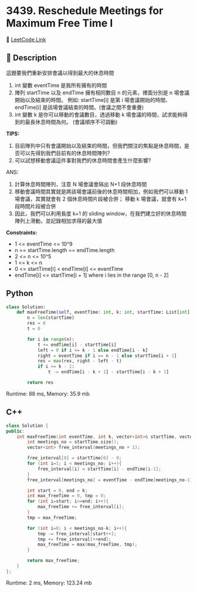 # 3439. Reschedule Meetings for Maximum Free Time I

🔗 [LeetCode Link](https://leetcode.com/problems/reschedule-meetings-for-maximum-free-time-i/description/)

## :beginner: Description

這題要我們重新安排會議以得到最大的休息時間

1. int 變數 eventTime 是我所有擁有的時間
2. 陣列 startTime 以及 endTime 擁有相同數目 n 的元素，裡面分別是 n 場會議開始以及結束的時間。
   例如: startTime[i] 是第 i 場會議開始的時間、endTime[i] 是該場會議結束的時間。(會議之間不會重疊)
3. int 變數 k 是你可以移動的會議數目，透過移動 k 場會議的時間，試求能夠得到的最長休息時間為何。
(會議順序不可調動)

**TIPS:**  
1. 目前陣列中只有會議開始以及結束的時間，但我們關注的焦點是休息時間，是否可以先得到我們目前有的休息時間陣列?
2. 可以試想移動會議這件事對我們的休息時間會產生什麼影響?

ANS:
1. 計算休息時間陣列，注意 N 場會議會隔出 N+1 段休息時間
2. 移動會議時間其實就是將該場會議前後的休息時間相加，例如我們可以移動 1 場會議，其實就會有 2 個休息時間片段被合併；
   移動 k 場會議，就會有 k+1 段時間片段被合併
3. 因此，我們可以利用長度 k+1 的 sliding window，在我們建立好的休息時間陣列上滑動，並記錄相加求得的最大值

**Constraints:**

* 1 <= eventTime <= 10^9
* n == startTime.length == endTime.length
* 2 <= n <= 10^5
* 1 <= k <= n
* 0 <= startTime[i] < endTime[i] <= eventTime
* endTime[i] <= startTime[i + 1] where i lies in the range [0, n - 2]

## Python 

```python
class Solution:
    def maxFreeTime(self, eventTime: int, k: int, startTime: List[int], endTime: List[int]) -> int:
        n = len(startTime)
        res = 0
        t = 0

        for i in range(n):
            t += endTime[i] - startTime[i]
            left = 0 if i <= k - 1 else endTime[i - k]
            right = eventTime if i == n - 1 else startTime[i + 1]
            res = max(res, right - left - t)
            if i >= k - 1:
                t -= endTime[i - k + 1] - startTime[i - k + 1]

        return res
```
Runtime: 88 ms, Memory: 35.9 mb

## C++

```c++
class Solution {
public:
    int maxFreeTime(int eventTime, int k, vector<int>& startTime, vector<int>& endTime) {
        int meetings_no = startTime.size();
        vector<int> free_interval(meetings_no + 1);

        free_interval[0] = startTime[0] - 0;
        for (int i=1; i < meetings_no; i++){
            free_interval[i] = startTime[i] - endTime[i-1];
        }
        free_interval[meetings_no] = eventTime - endTime[meetings_no-1];

        int start = 0, end = k;
        int max_freeTime = 0, tmp = 0;
        for (int i=start; i<=end; i++){
            max_freeTime += free_interval[i];
        }
        tmp = max_freeTime;

        for (int i=0; i < meetings_no-k; i++){
            tmp -= free_interval[start++];
            tmp += free_interval[++end];
            max_freeTime = max(max_freeTime, tmp);
        }

        return max_freeTime;
    }
};
```
Runtime: 2 ms, Memory: 123.24 mb
